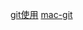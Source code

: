 [git使用](https://zhuanlan.zhihu.com/p/193140870)
[mac-git](https://blog.csdn.net/YanceChen2013/article/details/82218356)
